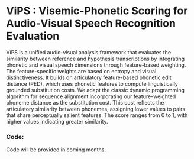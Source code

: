 # ViPS : Visemic-Phonetic Scoring for Audio-Visual Speech Recognition Evaluation

ViPS is a unified audio-visual analysis framework that evaluates the similarity between reference and hypothesis transcriptions by integrating phonetic and visual speech dimensions through feature-based weighting. The feature-specific weights are based on entropy and visual distinctiveness. It builds on articulatory feature-based phonetic edit distance (PED), which uses phonetic features to compute linguistically grounded substitution costs. We adapt the classic dynamic programming algorithm for sequence alignment incorporating our feature-weighted phoneme distance as the substitution cost. This cost reflects the articulatory similarity between phonemes, assigning lower values to pairs that share perceptually salient features. The score ranges from 0 to 1, with higher values indicating greater similarity.



### Code: 
Code will be provided in coming months.
